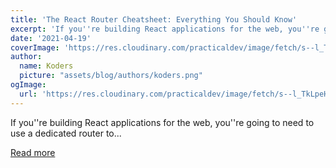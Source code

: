 ```yaml
---
title: 'The React Router Cheatsheet: Everything You Should Know'
excerpt: 'If you''re building React applications for the web, you''re going to need to use a dedicated router to...'
date: '2021-04-19'
coverImage: 'https://res.cloudinary.com/practicaldev/image/fetch/s--l_TkLpeH--/c_imagga_scale,f_auto,fl_progressive,h_420,q_auto,w_1000/https://reedbarger.com/content/images/2021/04/the-react-router-cheatsheet.png'
author:
  name: Koders
  picture: "assets/blog/authors/koders.png"
ogImage:
  url: 'https://res.cloudinary.com/practicaldev/image/fetch/s--l_TkLpeH--/c_imagga_scale,f_auto,fl_progressive,h_420,q_auto,w_1000/https://reedbarger.com/content/images/2021/04/the-react-router-cheatsheet.png'
---
```


If you''re building React applications for the web, you''re going to need to use a dedicated router to...

[Read more](https://dev.to/reedbarger/the-react-router-cheatsheet-everything-you-should-know-23h5)
